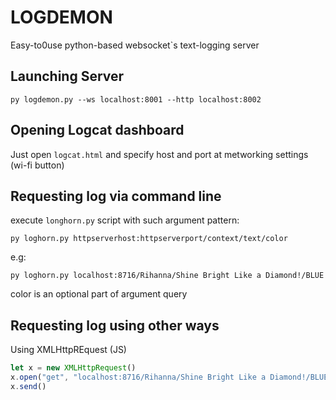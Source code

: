 
# LOGDEMON
Easy-to0use python-based websocket`s text-logging server

## Launching Server

```
py logdemon.py --ws localhost:8001 --http localhost:8002
```

## Opening Logcat dashboard
Just open ```logcat.html``` and specify host and port at metworking settings (wi-fi button)

## Requesting log via command line
execute ```longhorn.py``` script with such argument pattern:
```
py loghorn.py httpserverhost:httpserverport/context/text/color
```
e.g:
```
py loghorn.py localhost:8716/Rihanna/Shine Bright Like a Diamond!/BLUE
```
color is an optional part of argument query

## Requesting log using other ways
Using XMLHttpREquest (JS)
```javascript
let x = new XMLHttpRequest()
x.open("get", "localhost:8716/Rihanna/Shine Bright Like a Diamond!/BLUE")
x.send()
```
